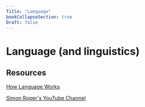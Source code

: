 ```yaml
---
Title: "Language"
bookCollapseSection: true
Draft: false
---
```


# Language (and linguistics)



## Resources

[How Language Works](http://www.indiana.edu/~hlw/)

[Simon Roper's YouTube Channel](https://www.youtube.com/channel/UChnRk6mxWsSOGElm8phdSxw)
